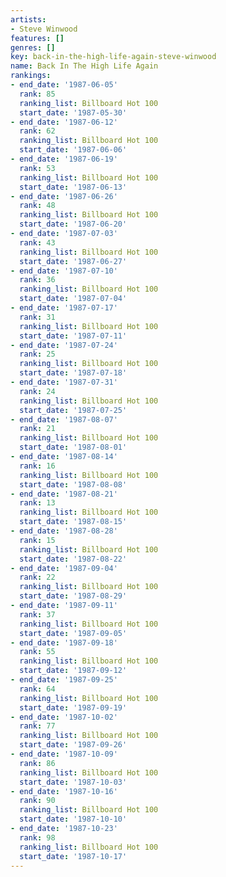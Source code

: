 ```yaml
---
artists:
- Steve Winwood
features: []
genres: []
key: back-in-the-high-life-again-steve-winwood
name: Back In The High Life Again
rankings:
- end_date: '1987-06-05'
  rank: 85
  ranking_list: Billboard Hot 100
  start_date: '1987-05-30'
- end_date: '1987-06-12'
  rank: 62
  ranking_list: Billboard Hot 100
  start_date: '1987-06-06'
- end_date: '1987-06-19'
  rank: 53
  ranking_list: Billboard Hot 100
  start_date: '1987-06-13'
- end_date: '1987-06-26'
  rank: 48
  ranking_list: Billboard Hot 100
  start_date: '1987-06-20'
- end_date: '1987-07-03'
  rank: 43
  ranking_list: Billboard Hot 100
  start_date: '1987-06-27'
- end_date: '1987-07-10'
  rank: 36
  ranking_list: Billboard Hot 100
  start_date: '1987-07-04'
- end_date: '1987-07-17'
  rank: 31
  ranking_list: Billboard Hot 100
  start_date: '1987-07-11'
- end_date: '1987-07-24'
  rank: 25
  ranking_list: Billboard Hot 100
  start_date: '1987-07-18'
- end_date: '1987-07-31'
  rank: 24
  ranking_list: Billboard Hot 100
  start_date: '1987-07-25'
- end_date: '1987-08-07'
  rank: 21
  ranking_list: Billboard Hot 100
  start_date: '1987-08-01'
- end_date: '1987-08-14'
  rank: 16
  ranking_list: Billboard Hot 100
  start_date: '1987-08-08'
- end_date: '1987-08-21'
  rank: 13
  ranking_list: Billboard Hot 100
  start_date: '1987-08-15'
- end_date: '1987-08-28'
  rank: 15
  ranking_list: Billboard Hot 100
  start_date: '1987-08-22'
- end_date: '1987-09-04'
  rank: 22
  ranking_list: Billboard Hot 100
  start_date: '1987-08-29'
- end_date: '1987-09-11'
  rank: 37
  ranking_list: Billboard Hot 100
  start_date: '1987-09-05'
- end_date: '1987-09-18'
  rank: 55
  ranking_list: Billboard Hot 100
  start_date: '1987-09-12'
- end_date: '1987-09-25'
  rank: 64
  ranking_list: Billboard Hot 100
  start_date: '1987-09-19'
- end_date: '1987-10-02'
  rank: 77
  ranking_list: Billboard Hot 100
  start_date: '1987-09-26'
- end_date: '1987-10-09'
  rank: 86
  ranking_list: Billboard Hot 100
  start_date: '1987-10-03'
- end_date: '1987-10-16'
  rank: 90
  ranking_list: Billboard Hot 100
  start_date: '1987-10-10'
- end_date: '1987-10-23'
  rank: 98
  ranking_list: Billboard Hot 100
  start_date: '1987-10-17'
---
```


